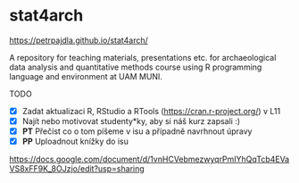# stat4arch

<https://petrpajdla.github.io/stat4arch/>

A repository for teaching materials, presentations etc. for archaeological data analysis and quantitative methods course using R programming language and environment at UAM MUNI.

TODO

- [x] Zadat aktualizaci R, RStudio a RTools (https://cran.r-project.org/) v L11
- [x] Najít nebo motivovat studenty*ky, aby si náš kurz zapsali :)
- [x] **PT** Přečíst co o tom píšeme v isu a případně navrhnout úpravy
- [x] **PP** Uploadnout knížky do isu

<https://docs.google.com/document/d/1vnHCVebmezwyqrPmIYhQqTcb4EVaVS8xFF9K_8OJzjo/edit?usp=sharing>
